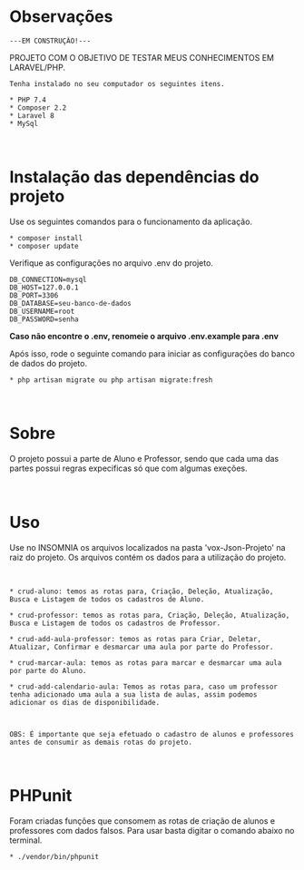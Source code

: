 <h1>Observações</h1>

    ---EM CONSTRUÇÃO!---

PROJETO COM O OBJETIVO DE TESTAR MEUS CONHECIMENTOS EM LARAVEL/PHP. 


    Tenha instalado no seu computador os seguintes itens.

    * PHP 7.4
    * Composer 2.2
    * Laravel 8
    * MySql


<br>

<h1>Instalação das dependências do projeto</h1>

Use os seguintes comandos para o funcionamento da aplicação.
    
    * composer install
    * composer update

Verifique as configurações no arquivo .env do projeto.

    DB_CONNECTION=mysql
    DB_HOST=127.0.0.1
    DB_PORT=3306
    DB_DATABASE=seu-banco-de-dados
    DB_USERNAME=root
    DB_PASSWORD=senha

<strong>Caso não encontre o .env, renomeie o arquivo .env.example para  .env</strong>


Após isso, rode o seguinte comando para iniciar as configurações do banco de dados do projeto.

    * php artisan migrate ou php artisan migrate:fresh


<br>

<h1>Sobre</h1>

O projeto possui a parte de Aluno e Professor, sendo que cada uma das partes possui regras expecificas só que com algumas exeções.

<br>


<h1>Uso</h1>

<p>Use no INSOMNIA os arquivos localizados na pasta 'vox-Json-Projeto' na raiz do projeto. Os arquivos contém os dados para a utilização do projeto.</p>
<br>

    * crud-aluno: temos as rotas para, Criação, Deleção, Atualização, Busca e Listagem de todos os cadastros de Aluno.
    
    * crud-professor: temos as rotas para, Criação, Deleção, Atualização, Busca e Listagem de todos os cadastros de Professor.

    * crud-add-aula-professor: temos as rotas para Criar, Deletar, Atualizar, Confirmar e desmarcar uma aula por parte do Professor.

    * crud-marcar-aula: temos as rotas para marcar e desmarcar uma aula por parte do Aluno.

    * crud-add-calendario-aula: Temos as rotas para, caso um professor tenha adicionado uma aula a sua lista de aulas, assim podemos adicionar os dias de disponibilidade.



    OBS: É importante que seja efetuado o cadastro de alunos e professores antes de consumir as demais rotas do projeto.
     
<br>



<h1>PHPunit</h1>

Foram criadas funções que consomem as rotas de criação de alunos e professores com dados falsos.
Para usar basta digitar o comando abaixo no terminal.

    * ./vendor/bin/phpunit



